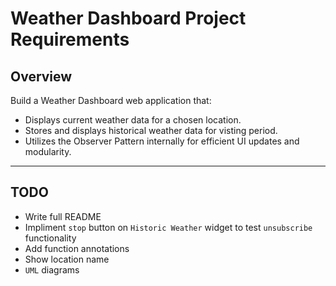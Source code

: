 # Weather Dashboard Project Requirements

## Overview

Build a Weather Dashboard web application that:

- Displays current weather data for a chosen location.
- Stores and displays historical weather data for visting period.
- Utilizes the Observer Pattern internally for efficient UI updates and modularity.

---

## TODO

- Write full README
- Impliment `stop` button on `Historic Weather` widget to test `unsubscribe` functionality
- Add function annotations
- Show location name
- `UML` diagrams
